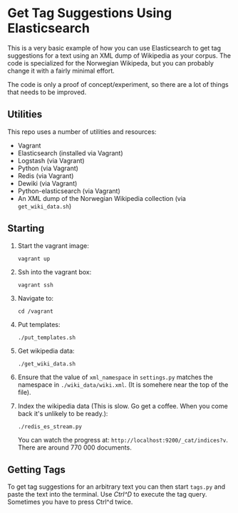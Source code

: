Get Tag Suggestions Using Elasticsearch
=============

This is a very basic example of how you can use Elasticsearch to get tag
suggestions for a text using an XML dump of Wikipedia as your corpus. The code
is specialized for the Norwegian Wikipeda, but you can probably change it with
a fairly minimal effort. 

The code is only a proof of concept/experiment, so there are a lot of things
that needs to be improved.


Utilities
-----------
This repo uses a number of utilities and resources:

 - Vagrant
 - Elasticsearch (installed via Vagrant)
 - Logstash (via Vagrant)
 - Python (via Vagrant)
 - Redis (via Vagrant)
 - Dewiki (via Vagrant)
 - Python-elasticsearch (via Vagrant)
 - An XML dump of the Norwegian Wikipedia collection (via ``get_wiki_data.sh``)


Starting
-----------
1. Start the vagrant image:
    ```
    vagrant up
    ```

2. Ssh into the vagrant box:
    ```
    vagrant ssh
    ```

3. Navigate to:
    ```
    cd /vagrant
    ```

4. Put templates:
    ```
    ./put_templates.sh
    ```

4. Get wikipedia data:
    ```
    ./get_wiki_data.sh
    ```

5. Ensure that the value of ``xml_namespace`` in ``settings.py`` matches the
   namespace in ``./wiki_data/wiki.xml``. (It is somehere near the top of the
   file).

6. Index the wikipedia data (This is slow. Go get a coffee. When you come back
   it's unlikely to be ready.):
    ```
    ./redis_es_stream.py
    ```
    You can watch the progress at: ``http://localhost:9200/_cat/indices?v``.
    There are around 770 000 documents.
    

Getting Tags
-----------
To get tag suggestions for an arbitrary text you can then start ``tags.py`` and
paste the text into the terminal. Use *Ctrl^D* to execute the tag query.
Sometimes you have to press Ctrl^d twice.

